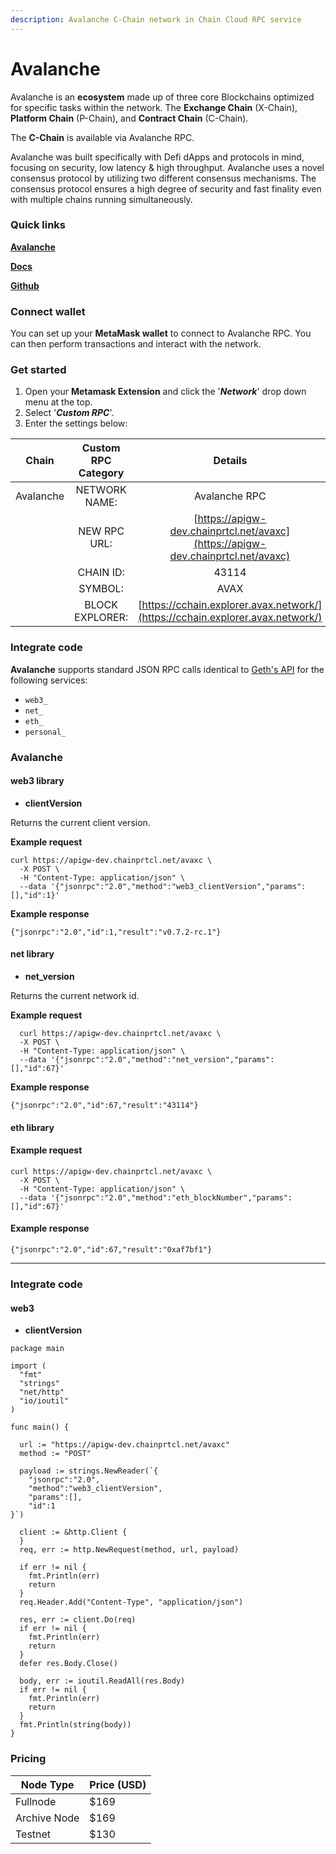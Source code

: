 ```yaml
---
description: Avalanche C-Chain network in Chain Cloud RPC service
---
```


# Avalanche

Avalanche is an **ecosystem** made up of three core Blockchains optimized for specific tasks within the network. The **Exchange Chain** (X-Chain), **Platform Chain** (P-Chain), and **Contract Chain** (C-Chain).

The **C-Chain** is available via Avalanche RPC.

Avalanche was built specifically with Defi dApps and protocols in mind, focusing on security, low latency & high throughput. Avalanche uses a novel consensus protocol by utilizing two different consensus mechanisms. The consensus protocol ensures a high degree of security and fast finality even with multiple chains running simultaneously.

### Quick links[​](https://docs.chain.com/docs/cloud/supported-chains/avalanche/#quick-links) <a href="#quick-links" id="quick-links"></a>

[**Avalanche**](https://www.avalabs.org/)

[**Docs**](https://docs.avax.network/build/avalanchego-apis/issuing-api-calls)

[**Github**](https://github.com/ava-labs)

### Connect wallet[​](https://docs.chain.com/docs/cloud/supported-chains/avalanche/#connect-wallet) <a href="#connect-wallet" id="connect-wallet"></a>

You can set up your **MetaMask wallet** to connect to Avalanche RPC. You can then perform transactions and interact with the network.

### Get started[​](https://docs.chain.com/docs/cloud/supported-chains/avalanche/#get-started) <a href="#get-started" id="get-started"></a>

1. Open your **Metamask Extension** and click the '_**Network**_' drop down menu at the top.
2. Select '_**Custom RPC**_'.
3. Enter the settings below:

|   Chain   | Custom RPC Category |                                     Details                                      |
| :-------: | :-----------------: | :------------------------------------------------------------------------------: |
| Avalanche |    NETWORK NAME:    |                                  Avalanche RPC                                   |
|           |    NEW RPC URL:     | [https://apigw-dev.chainprtcl.net/avaxc](https://apigw-dev.chainprtcl.net/avaxc) |
|           |      CHAIN ID:      |                                      43114                                       |
|           |       SYMBOL:       |                                       AVAX                                       |
|           |   BLOCK EXPLORER:   |  [https://cchain.explorer.avax.network/](https://cchain.explorer.avax.network/)  |

### Integrate code <a href="#integrate-code" id="integrate-code"></a>

**Avalanche** supports standard JSON RPC calls identical to [Geth's API](https://geth.ethereum.org/docs/rpc/server) for the following services:

* `web3_`
* `net_`
* `eth_`
* `personal_`

### Avalanche[​](https://docs.chain.com/docs/cloud/supported-chains/avalanche/#avalanche-1) <a href="#avalanche-1" id="avalanche-1"></a>

#### web3 library[​](https://docs.chain.com/docs/cloud/supported-chains/avalanche/#web3-library) <a href="#web3-library" id="web3-library"></a>

* **clientVersion**

Returns the current client version.

**Example request**

```
curl https://apigw-dev.chainprtcl.net/avaxc \
  -X POST \
  -H "Content-Type: application/json" \
  --data '{"jsonrpc":"2.0","method":"web3_clientVersion","params":[],"id":1}'
```

**Example response**[**​**](https://docs.chain.com/docs/cloud/supported-chains/avalanche/#example-response)

```
{"jsonrpc":"2.0","id":1,"result":"v0.7.2-rc.1"}
```

#### net library[​](https://docs.chain.com/docs/cloud/supported-chains/avalanche/#net-library) <a href="#net-library" id="net-library"></a>

* **net\_version**

Returns the current network id.

**Example request**

```
  curl https://apigw-dev.chainprtcl.net/avaxc \
  -X POST \
  -H "Content-Type: application/json" \
  --data '{"jsonrpc":"2.0","method":"net_version","params":[],"id":67}'
```

**Example response**[**​**](https://docs.chain.com/docs/cloud/supported-chains/avalanche/#example-response-1)

```
{"jsonrpc":"2.0","id":67,"result":"43114"}
```

#### eth library[​](https://docs.chain.com/docs/cloud/supported-chains/avalanche/#eth-library) <a href="#eth-library" id="eth-library"></a>

#### Example request <a href="#example-request-2" id="example-request-2"></a>

```
curl https://apigw-dev.chainprtcl.net/avaxc \
  -X POST \
  -H "Content-Type: application/json" \
  --data '{"jsonrpc":"2.0","method":"eth_blockNumber","params":[],"id":67}'
```



#### Example response[​](https://docs.chain.com/docs/cloud/supported-chains/avalanche/#example-response-2) <a href="#example-response-2" id="example-response-2"></a>

```
{"jsonrpc":"2.0","id":67,"result":"0xaf7bf1"}
```

***

### Integrate code[​](https://docs.chain.com/docs/cloud/supported-chains/avalanche/#integrate-code-1) <a href="#integrate-code-1" id="integrate-code-1"></a>

#### web3[​](https://docs.chain.com/docs/cloud/supported-chains/avalanche/#web3) <a href="#web3" id="web3"></a>

* **clientVersion**

```
package main

import (
  "fmt"
  "strings"
  "net/http"
  "io/ioutil"
)

func main() {

  url := "https://apigw-dev.chainprtcl.net/avaxc"
  method := "POST"

  payload := strings.NewReader(`{
    "jsonrpc":"2.0",
    "method":"web3_clientVersion",
    "params":[],
    "id":1
}`)

  client := &http.Client {
  }
  req, err := http.NewRequest(method, url, payload)

  if err != nil {
    fmt.Println(err)
    return
  }
  req.Header.Add("Content-Type", "application/json")

  res, err := client.Do(req)
  if err != nil {
    fmt.Println(err)
    return
  }
  defer res.Body.Close()

  body, err := ioutil.ReadAll(res.Body)
  if err != nil {
    fmt.Println(err)
    return
  }
  fmt.Println(string(body))
}
```

### Pricing[​](https://docs.chain.com/docs/cloud/supported-chains/avalanche/#pricing) <a href="#pricing" id="pricing"></a>

| Node Type             | Price (USD)          |
| --------------------- | ---------------------|
| Fullnode              | $169                 |
| Archive Node          | $169                 |
| Testnet               | $130                 |